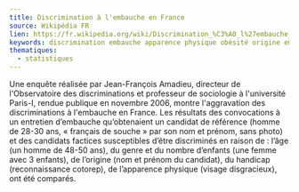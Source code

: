 ```yaml
---
title: Discrimination à l'embauche en France
source: Wikipédia FR
lien: https://fr.wikipedia.org/wiki/Discrimination_%C3%A0_l%27embauche_en_France
keywords: discrimination embauche apparence physique obésité origine emploi marché du travail cv handicap type chances femmes français enquête âge français de souche discriminatoire
thematiques:
  - statistiques
---
```

Une enquête réalisée par Jean-François Amadieu, directeur de l'Observatoire des discriminations et professeur de sociologie à l'université Paris-I, rendue publique en novembre 2006, montre l'aggravation des discriminations à l'embauche en France. Les résultats des convocations à un entretien d’embauche qu’obtenaient un candidat de référence (homme de 28-30 ans, « français de souche » par son nom et prénom, sans photo) et des candidats factices susceptibles d’être discriminés en raison de : l’âge (un homme de 48-50 ans), du genre et du nombre d’enfants (une femme avec 3 enfants), de l’origine (nom et prénom du candidat), du handicap (reconnaissance cotorep), de l’apparence physique (visage disgracieux), ont été comparés.